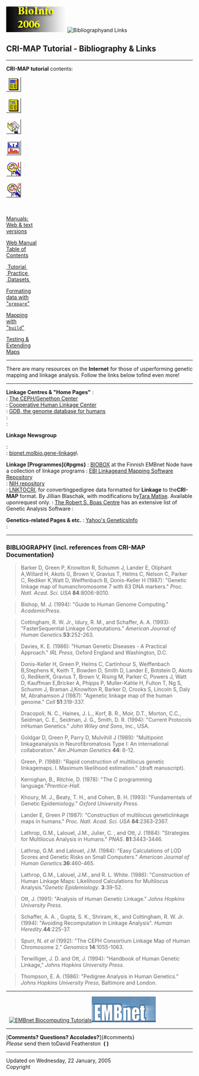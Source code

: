 [](http://teacher.bmc.uu.se/BIOINFO2005/index.html)[![cri-map\"](Pictures/crimicon.gif)](index-2.html)![Bibliographyand
Links](Pictures/biblinks.gif)

CRI-MAP Tutorial - Bibliography & Links
---------------------------------------

------------------------------------------------------------------------

**CRI-MAP tutorial** contents:

[![Manuals](Pictures/manual.gif)](crimanua.html)

[![Manual Table of Contents](Pictures/manuatoc.gif)](manuatoc.html)

[![Data Sets](Pictures/datasets.gif)](datasets.html)

[![Data Formatting](Pictures/datafrmt.gif)](datafrmt.html)

[![Mapping & LOD scores](Pictures/analyse1.gif)](analyse1.html)

[![Testing & X-overs](Pictures/analyse2.gif)](analyse2.html)

 

[Manuals:\
Web & text\
versions](crimanua.html)

[Web Manual\
Table of\
Contents](manuatoc.html)

[ Tutorial \
 Practice \
 Datasets ](datasets.html)

[Formating\
data with\
\"`prepare`\"](datafrmt.html)

[Mapping\
with\
\"`build`\"](analyse1.html)

[Testing &\
Extending\
Maps](analyse2.html)

------------------------------------------------------------------------

There are many resources on the **Internet** for those of usperforming
genetic mapping and linkage analysis. Follow the links below tofind even
more!

------------------------------------------------------------------------

**Linkage Centres & \"Home Pages\"**
:   \
:   [The CEPH/Genethon Center](http://www.genethon.fr/)\
:   [Cooperative Human Linkage Center](http://www.chlc.org/)\
:   [GDB, the genome database for humans](http://gdbwww.gdb.org/)\
:   
:   

**Linkage Newsgroup** 

:   
:   [bionet.molbio.gene-linkage](news:bionet.molbio.gene-linkage)\

**Linkage [Programmes]{#pgms}**
:   [BIOBOX](http://www.csc.fi/molbio/progs/linkage/merlin/) at the
    Finnish EMBnet Node have a collection of linkage programs
:   [EBI Linkageand Mapping Software
    Repository](ftp://ftp.ebi.ac.uk/pub/software/linkage_and_mapping)\
:   [NIH repository](http://bimas.dcrt.nih.gov/sw.html)\
:   [LNKTOCRI](mailto:jillian@chimera.hgen.pitt.edu), for
    convertingpedigree data formatted for **Linkage** to the**CRI-MAP**
    format. By Jillian Blaschak, with modifications by[Tara
    Matise](mailto:tara@chimera.hgen.pitt.edu). Available uponrequest
    only.
:   [The Robert S. Boas Centre](http://www.nslij-genetics.org/soft/) has
    an extensive list of Genetic Analysis Software
:   

**Genetics-related Pages & etc.** 
:   [Yahoo\'s
    GeneticsInfo](http://www.yahoo.com/Science/Biology/Genetics/)\
:   

------------------------------------------------------------------------

### BIBLIOGRAPHY (incl. references from CRI-MAP Documentation)

> Barker D, Green P, Knowlton R, Schumm J, Lander E, Oliphant A,Willard
> H, Akots G, Brown V, Gravius T, Helms C, Nelson C, Parker C, Rediker
> K,Watt D, Weiffenbach B, Donis-Keller H (1987): \"Genetic linkage map
> of humanchromosome 7 with 63 DNA markers.\" *Proc. Natl. Acad. Sci.
> USA* **84**:8006-8010.

> Bishop, M. J. (1994): \"Guide to Human Genome Computing.\"
> *AcademicPress*.

> Cottingham, R. W. Jr., Idury, R. M., and Schaffer, A. A. (1993):
> \"FasterSequential Linkage Computations.\" *American Journal of Human
> Genetics*.**53**:252-263.

> Davies, K. E. (1986): \"Human Genetic Diseases - A Practical
> Approach.\" *IRL Press*, Oxford England and Washington, D.C.

> Donis-Keller H, Green P, Helms C, Cartinhour S, Weiffenbach B,Stephens
> K, Keith T, Bowden D, Smith D, Lander E, Botstein D, Akots G,
> RedikerK, Gravius T, Brown V, Rising M, Parker C, Powers J, Watt D,
> Kauffman E,Bricker A, Phipps P, Muller-Kahle H, Fulton T, Ng S, Schumm
> J, Braman J,Knowlton R, Barker D, Crooks S, Lincoln S, Daly M,
> Abrahamson J (1987): \"Agenetic linkage map of the human genome.\"
> *Cell* **51**:319-337.

> Dracopoli, N. C., Haines, J. L., Korf, B. R., Moir, D.T., Morton,
> C.C., Seidman, C. E., Seidman, J. G., Smith, D. R. (1994): \"Current
> Protocols inHuman Genetics.\" *John Wiley and Sons*, Inc., USA.

> Goldgar D, Green P, Parry D, Mulvihill J (1989): \"Multipoint
> linkageanalysis in Neurofibromatosis Type I: An international
> collaboration.\" *Am JHuman Genetics* **44**: 6-12.

> Green, P. (1988): \"Rapid construction of multilocus genetic
> linkagemaps. I. Maximum likelihood estimation.\" (draft manuscript).

> Kernighan, B., Ritchie, D. (1978): \"The C programming
> language.\"*Prentice-Hall*.

> Khoury, M. J., Beaty, T. H., and Cohen, B. H. (1993): \"Fundamentals
> of Genetic Epidemiology.\" *Oxford University Press*.

> Lander E, Green P (1987): \"Construction of multilocus geneticlinkage
> maps in humans.\" *Proc. Natl. Acad. Sci. USA* **84**:2363-2367.

> Lathrop, G.M., Lalouel, J.M., Julier, C. , and Ott, J. (1984):
> \"Strategies for Multilocus Analysis in Humans.\" *PNAS*.
> **81**:3443-3446.

> Lathrop, G.M. and Lalouel, J.M. (1984): \"Easy Calculations of LOD
> Scores and Genetic Risks on Small Computers.\" *American Journal of
> Human Genetics*.**36**:460-465.

> Lathrop, G.M., Lalouel, J.M., and R. L. White. (1986): \"Construction
> of Human Linkage Maps: Likelihood Calculations for Multilocus
> Analysis.\"*Genetic Epidemiology*. **3**:39-52.

> Ott, J. (1991): \"Analysis of Human Genetic Linkage.\" *Johns Hopkins
> University Press*.

> Schaffer, A. A. , Gupta, S. K., Shriram, K., and Cottingham, R. W. Jr.
> (1994): \"Avoiding Recomputation in Linkage Analysis\". *Human
> Heredity*.**44**:225-37.

> Spurr, N. *et al* (1992): \"The CEPH Consortium Linkage Map of Human
> Chromosome 2.\" *Genomics* **14**:1055-1063.

> Terwilliger, J. D. and Ott, J. (1994): \"Handbook of Human Genetic
> Linkage,\" *Johns Hopkins University Press*.

> Thompson, E. A. (1986): \"Pedigree Analysis in Human Genetics.\"
> *Johns Hopkins University Press*, Baltimore and London.

------------------------------------------------------------------------

  [![EMBnet Biocomputing
Tutorials](Pictures/embticon.gif)](http://teacher.bmc.uu.se/BIOINFO2005/index.html)[![HGMP-RC](Pictures/hgmbicon.gif)](http://www.embnet.org/index.html)

------------------------------------------------------------------------

[**Comments? Questions? Accolades?**]{#comments}\
*Please* send them toDavid Featherston  **( )**

------------------------------------------------------------------------

Updated on Wednesday, 22 January, 2005\
Copyright
